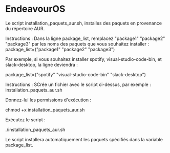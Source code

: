 # EndeavourOS

Le script installation_paquets_aur.sh, installes des paquets en provenance du répertoire AUR.

Instructions :
Dans la ligne package_list, remplacez "package1" "package2" "package3" par les noms des paquets que vous souhaitez installer :
package_list=("package1" "package2" "package3")

Par exemple, si vous souhaitez installer spotify, visual-studio-code-bin, et slack-desktop, la ligne deviendra :

package_list=("spotify" "visual-studio-code-bin" "slack-desktop")

Instructions :
SCrée un fichier avec le script ci-dessus, par exemple : installation_paquets_aur.sh

Donnez-lui les permissions d'exécution :

chmod +x installation_paquets_aur.sh

Exécutez le script :

./installation_paquets_aur.sh

Le script installera automatiquement les paquets spécifiés dans la variable package_list.
